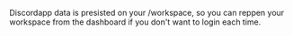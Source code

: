 Discordapp data is presisted on your /workspace, so you can reppen your workspace from the dashboard if you don't want to login each time.
